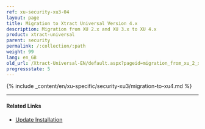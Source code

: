 ```yaml
---
ref: xu-security-xu3-04
layout: page
title: Migration to Xtract Universal Version 4.x
description: Migration from XU 2.x and XU 3.x to XU 4.x
product: xtract-universal
parent: security
permalink: /:collection/:path
weight: 99
lang: en_GB
old_url: /Xtract-Universal-EN/default.aspx?pageid=migration_from_xu_2_x_to_xu_3_x
progressstate: 5
---
```

{% include _content/en/xu-specific/security-xu3/migration-to-xu4.md %}
****
#### Related Links
- [Update Installation](../introduction/update)
